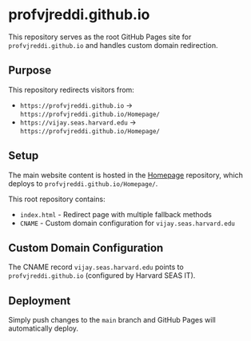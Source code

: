 # profvjreddi.github.io

This repository serves as the root GitHub Pages site for `profvjreddi.github.io` and handles custom domain redirection.

## Purpose

This repository redirects visitors from:
- `https://profvjreddi.github.io` → `https://profvjreddi.github.io/Homepage/`
- `https://vijay.seas.harvard.edu` → `https://profvjreddi.github.io/Homepage/`

## Setup

The main website content is hosted in the [Homepage](https://github.com/profvjreddi/Homepage) repository, which deploys to `profvjreddi.github.io/Homepage/`.

This root repository contains:
- `index.html` - Redirect page with multiple fallback methods
- `CNAME` - Custom domain configuration for `vijay.seas.harvard.edu`

## Custom Domain Configuration

The CNAME record `vijay.seas.harvard.edu` points to `profvjreddi.github.io` (configured by Harvard SEAS IT).

## Deployment

Simply push changes to the `main` branch and GitHub Pages will automatically deploy.
